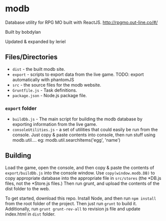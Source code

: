 # modb

Database utility for RPG MO built with ReactJS. http://rpgmo.out-line.co/#/

Built by bobdylan

Updated & expanded by leriel

## Files/Directories

* `dist` - the built modb site.
* `export` - scripts to export data from the live game. TODO: export automatically with phantomJS
* `src` - the source files for the modb website.
* `Gruntfile.js` - Task definitions.
* `package.json` - Node.js package file.

### `export` folder

* `buildDb.js` - The main script for building the modb database by exporting information from the live game.
* `consoleUtilities.js` - a set of utilities that could easily be run from the console. Just copy & paste contents into console, then run stuff using modb.util.<utilityName>... eg: modb.util.searchItems('egg', 'name')

## Building

Load the game, open the console, and then copy & paste the contents of `export/buildDb.js` into the console window. Use `copy(window.modb.DB)` to copy appropriate database into the appropriate file in `src/stores` (the *DB.js files, not the *Store.js files.) Then run grunt, and upload the contents of the dist folder to the web.

To get started, download this repo. Install Node, and then run `npm install` from the root folder of the project. Then just run `grunt` to build it. Additionally, run `grunt grunt-rev-all` to revision js file and update index.html in `dist` folder.
